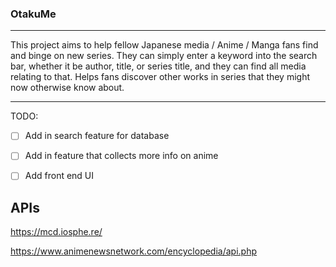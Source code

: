 ### OtakuMe ###

---

This project aims to help fellow Japanese media / Anime / Manga fans find and
binge on new series. They can simply enter a keyword into the search bar,
whether it be author, title, or series title, and they can find all media
relating to that. Helps fans discover other works in series that they might now
otherwise know about.

---

TODO:
- [ ] Add in search feature for database
- [ ] Add in feature that collects more info on anime
- [ ] Add front end UI


APIs
---
https://mcd.iosphe.re/

https://www.animenewsnetwork.com/encyclopedia/api.php
